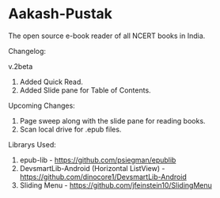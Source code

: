 Aakash-Pustak
=============

The open source e-book reader of all NCERT books in India.

Changelog:

v.2beta
1. Added Quick Read.
2. Added Slide pane for Table of Contents.

Upcoming Changes:
1. Page sweep along with the slide pane for reading books.
2. Scan local drive for .epub files.

Librarys Used:
1. epub-lib - https://github.com/psiegman/epublib
2. DevsmartLib-Android (Horizontal ListView) - https://github.com/dinocore1/DevsmartLib-Android
3. Sliding Menu - https://github.com/jfeinstein10/SlidingMenu
